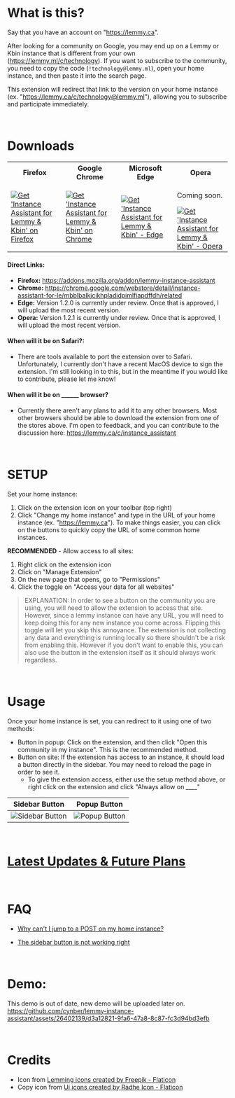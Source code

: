 # What is this?

Say that you have an account on "https://lemmy.ca".

After looking for a community on Google, you may end up on a Lemmy or Kbin instance that is different from your own (https://lemmy.ml/c/technology). If you want to subscribe to the community, you need to copy the code (`!technology@lemmy.ml`), open your home instance, and then paste it into the search page.

This extension will redirect that link to the version on your home instance (ex. "https://lemmy.ca/c/technology@lemmy.ml"), allowing you to subscribe and participate immediately.

</br>

# Downloads

<table>
  <tr>
    <th>Firefox                      </th>
    <th>Google Chrome                </th>
    <th>Microsoft Edge               </th>
    <th>Opera                        </th>
  </tr>
  <tr>
    <td>
      <a href="https://addons.mozilla.org/addon/lemmy-instance-assistant">
        <img src="https://github-production-user-asset-6210df.s3.amazonaws.com/26402139/251341913-3a74bafc-0ff6-4bff-83c1-532a7307e1f4.png" alt="Get 'Instance Assistant for Lemmy & Kbin' on Firefox">
      </a>
    </td>
    <td>
      <a href="https://chrome.google.com/webstore/detail/instance-assistant-for-le/mbblbalkjcikhpladidpimlfiapdffdh">
        <img src="https://github-production-user-asset-6210df.s3.amazonaws.com/26402139/251502726-24f9ef83-e061-4408-be03-d0b48b3bd9af.png" alt="Get 'Instance Assistant for Lemmy & Kbin' on Chrome">
      </a>
    </td>
    <td>
      <a href="https://microsoftedge.microsoft.com/addons/detail/instance-assistant-for-le/hnlndgeokcaocdklkbfjbfjplfnedehb" onclick="return false;">
        <img src="https://github-production-user-asset-6210df.s3.amazonaws.com/26402139/252613780-21b8d61e-831b-459a-b45b-50190afb9cd2.png" alt="Get 'Instance Assistant for Lemmy & Kbin' - Edge">
      </a>
    </td>
    <td>
      <p>Coming soon.</p>
      <a href="#" onclick="return false;">
        <img src="https://github-production-user-asset-6210df.s3.amazonaws.com/26402139/252613528-85a804d6-0dd0-4fd9-bc0e-26da3a436fbe.png" alt="Get 'Instance Assistant for Lemmy & Kbin' - Opera">
      </a>
    </td>
  </tr>
  <tr>
  </tr>
</table>

#### Direct Links:

* **Firefox:** <a href="https://addons.mozilla.org/addon/lemmy-instance-assistant">https://addons.mozilla.org/addon/lemmy-instance-assistant</a>
* **Chrome:** <a href="https://chrome.google.com/webstore/detail/instance-assistant-for-le/mbblbalkjcikhpladidpimlfiapdffdh/related">https://chrome.google.com/webstore/detail/instance-assistant-for-le/mbblbalkjcikhpladidpimlfiapdffdh/related</a>
* **Edge:** Version 1.2.0 is currently under review. Once that is approved, I will upload the most recent version.
* **Opera:** Version 1.2.1 is currently under review. Once that is approved, I will upload the most recent version.

#### When will it be on **Safari**?:
* There are tools available to port the extension over to Safari. Unfortunately, I currently don't have a recent MacOS device to sign the extension. I'm still looking in to this, but in the meantime if you would like to contribute, please let me know!

#### When will it be on **______** browser?
* Currently there aren't any plans to add it to any other browsers. Most other browsers should be able to download the extension from one of the stores above. I'm open to feedback, and you can contribute to the discussion here: <a href="https://lemmy.ca/c/instance_assistant">https://lemmy.ca/c/instance_assistant</a>

<br/> 

# SETUP

Set your home instance:
1. Click on the extension icon on your toolbar (top right)
2. Click "Change my home instance" and type in the URL of your home instance (ex. "https://lemmy.ca"). To make things easier, you can click on the buttons to quickly copy the URL of some common home instances.   

**RECOMMENDED** - Allow access to all sites:
1. Right click on the extension icon
2. Click on "Manage Extension"
3. On the new page that opens, go to "Permissions"
4. Click the toggle on "Access your data for all websites"

> EXPLANATION: In order to see a button on the community you are using, you will need to allow the extension to access that site. However, since a lemmy instance can have any URL, you will need to keep doing this for any new instance you come across. Flipping this toggle will let you skip this annoyance. The extension is not collecting any data and everything is running locally so there shouldn't be a risk from enabling this. However if you don't want to enable this, you can also use the button in the extension itself as it should always work regardless.

<br/> 

# Usage
Once your home instance is set, you can redirect to it using one of two methods:
* Button in popup: Click on the extension, and then click "Open this community in my instance". This is the recommended method.
* Button on site: If the extension has access to an instance, it should load a button directly in the sidebar. You may need to reload the page in order to see it.
  * To give the extension access, either use the setup method above, or right click on the extension and click "Always allow on ____"

| Sidebar Button | Popup Button |
|----------------|------------------|
|<img src="https://github.com/cynber/lemmy-instance-assistant/assets/26402139/c80b1342-49eb-4b76-9258-c2cd1db22897" alt="Sidebar Button">|<img src="https://github.com/cynber/lemmy-instance-assistant/assets/26402139/b67e5b11-09b3-4248-9d74-8b2dc878969e" alt="Popup Button">|

<br/> 

# <a href="https://github.com/cynber/lemmy-instance-assistant/wiki/Latest-Updates-&-Future-Plans">Latest Updates & Future Plans</a>

<br/> 

# FAQ

* [Why can't I jump to a POST on my home instance?](https://github.com/cynber/lemmy-instance-assistant/wiki/Why-can't-I-jump-to-the-same-post-on-my-home-instance%3F)

* [The sidebar button is not working right](https://github.com/cynber/lemmy-instance-assistant/wiki/Removing-sidebar-button-and-keeping-popup-option-only)

<br/> 

# Demo:
This demo is out of date, new demo will be uploaded later on.
https://github.com/cynber/lemmy-instance-assistant/assets/26402139/d3a12821-9fa6-47a8-8c87-fc3d94bd3efb

<br/> 

# Credits
* Icon from <a href="https://www.flaticon.com/free-icons/lemming" title="lemming icons">Lemming icons created by Freepik - Flaticon</a>
* Copy icon from <a href="https://www.flaticon.com/free-icons/ui" title="ui icons">Ui icons created by Radhe Icon - Flaticon</a>
